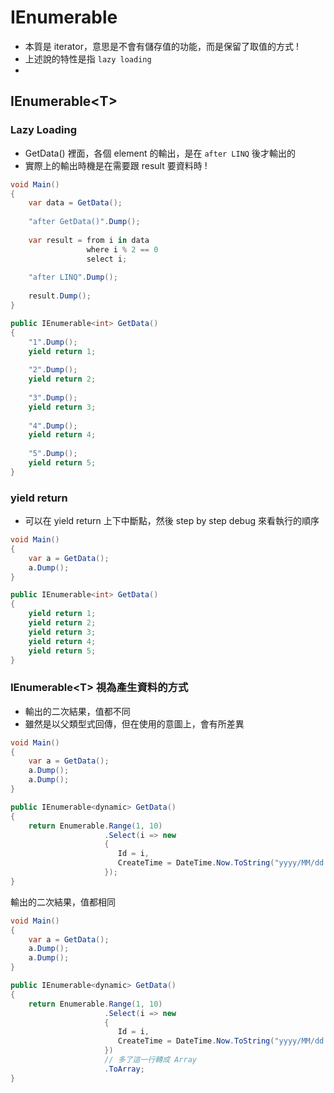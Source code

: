 # IEnumerable

- 本質是 iterator，意思是不會有儲存值的功能，而是保留了取值的方式 !
- 上述說的特性是指 `lazy loading`
- 

## IEnumerable\<T>

### Lazy Loading

- GetData() 裡面，各個 element 的輸出，是在 `after LINQ` 後才輸出的
- 實際上的輸出時機是在需要跟 result 要資料時 !

```csharp
void Main()
{
    var data = GetData();
    
    "after GetData()".Dump();
    
    var result = from i in data
                 where i % 2 == 0
                 select i;
    
    "after LINQ".Dump();
    
    result.Dump();
}

public IEnumerable<int> GetData()
{
    "1".Dump();
    yield return 1;
    
    "2".Dump();
    yield return 2;
    
    "3".Dump();
    yield return 3;
    
    "4".Dump();
    yield return 4;
    
    "5".Dump();
    yield return 5;
}
```

### yield return

- 可以在 yield return 上下中斷點，然後 step by step debug 來看執行的順序

```csharp
void Main()
{
    var a = GetData();
    a.Dump();
}

public IEnumerable<int> GetData()
{
    yield return 1;
    yield return 2;
    yield return 3;
    yield return 4;
    yield return 5;
}
```

### IEnumerable\<T> 視為產生資料的方式

- 輸出的二次結果，值都不同
- 雖然是以父類型式回傳，但在使用的意圖上，會有所差異

```csharp
void Main()
{
    var a = GetData();
    a.Dump();
    a.Dump();
}

public IEnumerable<dynamic> GetData()
{
    return Enumerable.Range(1, 10)
                     .Select(i => new 
                     {
                        Id = i,
                        CreateTime = DateTime.Now.ToString("yyyy/MM/dd hh:mm:ss fffffff"),
                     });
}
```

輸出的二次結果，值都相同

```csharp
void Main()
{
    var a = GetData();
    a.Dump();
    a.Dump();
}

public IEnumerable<dynamic> GetData()
{
    return Enumerable.Range(1, 10)
                     .Select(i => new 
                     {
                        Id = i,
                        CreateTime = DateTime.Now.ToString("yyyy/MM/dd hh:mm:ss fffffff"),
                     })
                     // 多了這一行轉成 Array
                     .ToArray;
}
```